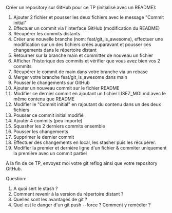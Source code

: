 Créer un repository sur GitHub pour ce TP (initialisé avec un README):

1. Ajouter 2 fichier et pousser les deux fichiers avec le message "Commit initial"
2. Effectuer un commit via l'interface GitHub (modification du README)
3. Récupérer les commits distants
5. Créer une nouvelle branche (nom: feat/git_is_awesome), effectuer une modification sur un des fichiers créés auparavant et pousser ces changements dans le répertoire distant
6. Retourner sur la branche main et committer de nouveau un fichier
7. Afficher l'historique des commits et vérifier que vous avez bien vos 2 commits
8. Récupérer le commit de main dans votre branche via un rebase 
9. Merger votre branche feat/git_is_awesome dans main
10. Pousser le changements sur GitHub
11. Ajouter un nouveau commit sur le fichier README
12. Modifier ce dernier commit en ajoutant un fichier LISEZ_MOI.md avec le même contenu que README
13. Modifier le "Commit initial" en rajoutant du contenu dans un des deux fichiers
14. Pousser ce commit initial modifié
15. Ajouter 4 commits (peu importe)
16. Squasher les 2 derniers commits ensemble
17. Pousser les changements 
18. Supprimer le dernier commit 
19. Effectuer des changements en local, les stasher puis les récupérer.
20. Modifier la premier et dernière ligne d'un fichier & commiter uniquement la première avec un commit partiel

A la fin de ce TP, envoyez moi votre git reflog ainsi que votre repository GitHub.

Question: 
1. A quoi sert le stash ?
2. Comment revenir à la version du répertoire distant ?
3. Quelles sont les avantages de git ?
4. Quel est le danger d'un git push --force ? Comment y remédier ?